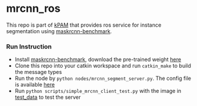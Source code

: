 # mrcnn_ros

This repo is part of [kPAM](https://github.com/weigao95/kPAM) that provides ros service for instance segmentation using [maskrcnn-benchmark](https://github.com/facebookresearch/maskrcnn-benchmark). 

### Run Instruction

- Install [maskrcnn-benchmark](https://github.com/facebookresearch/maskrcnn-benchmark), download the pre-trained weight [here](https://drive.google.com/open?id=1g11yF89mPZKcHx3kxmIZ07XeNlixkLlz)
- Clone this repo into your catkin workspace and run `catkin_make` to build the message types
- Run the node by `python nodes/mrcnn_segment_server.py`. The config file is available [here](https://github.com/weigao95/mrcnn_ros/tree/master/config)
- Run `python scripts/simple_mrcnn_client_test.py` with the image in [test_data](https://github.com/weigao95/mrcnn_ros/tree/master/test_data) to test the server
